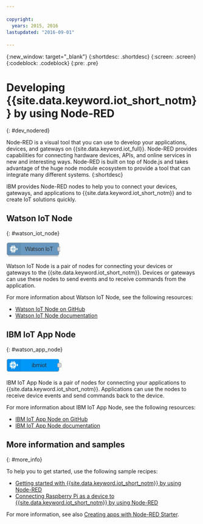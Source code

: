 ```yaml
---

copyright:
  years: 2015, 2016
lastupdated: "2016-09-01"

---
```


{:new_window: target="_blank"}
{:shortdesc: .shortdesc}
{:screen: .screen}
{:codeblock: .codeblock}
{:pre: .pre}

# Developing {{site.data.keyword.iot_short_notm}} by using Node-RED
{: #dev_nodered}

Node-RED is a visual tool that you can use to develop your applications, devices, and gateways on {{site.data.keyword.iot_full}}. Node-RED provides capabilities for connecting hardware devices, APIs, and online services in new and interesting ways. Node-RED is built on top of Node.js and takes advantage of the huge node module ecosystem to provide a tool that can integrate many different systems.
{:shortdesc}

IBM provides Node-RED nodes to help you to connect your devices, gateways, and applications to {{site.data.keyword.iot_short_notm}} and to create IoT solutions quickly.


## Watson IoT Node   
{: #watson_iot_node}  

![Watson IoT Node image](../images/node-red-watson.png "Watson IoT node image")


Watson IoT Node is a pair of nodes for connecting your devices or gateways to the {{site.data.keyword.iot_short_notm}}. Devices or gateways can use these nodes to send events and to receive commands from the application.

For more information about Watson IoT Node, see the following resources:

- [Watson IoT Node on GitHub](https://github.com/ibm-watson-iot/iot-nodered/tree/master/node-red-contrib-ibm-watson-iot)
- [Watson IoT Node documentation](https://www.npmjs.com/package/node-red-contrib-ibm-watson-iot)


## IBM IoT App Node  
{: #watson_app_node}  


![IBM IoT App Node image](../images/node-red-ibmiot.png "IBM IoT App node image")

IBM IoT App Node is a pair of nodes for connecting your applications to {{site.data.keyword.iot_short_notm}}. Applications can use the nodes to receive device events and send commands back to the device.

For more information about IBM IoT App Node, see the following resources:

- [IBM IoT App Node on GitHub](https://github.com/ibm-watson-iot/iot-nodered/tree/master/node-red-contrib-scx-ibmiotapp)
- [IBM IoT App Node documentation](http://flows.nodered.org/node/node-red-contrib-scx-ibmiotapp)


## More information and samples   
{: #more_info}


To help you to get started, use the following sample recipes:
- [Getting started with {{site.data.keyword.iot_short_notm}} by using Node-RED](https://developer.ibm.com/recipes/tutorials/getting-started-with-watson-iot-platform-using-node-red/)
- [Connecting Raspberry Pi as a device to {{site.data.keyword.iot_short_notm}} by using Node-RED](https://developer.ibm.com/recipes/tutorials/deploy-watson-iot-node-on-raspberry-pi/)

For more information, see also [Creating apps with Node-RED Starter](https://console.ng.bluemix.net/docs/starters/Node-RED/nodered.html#nodered).
